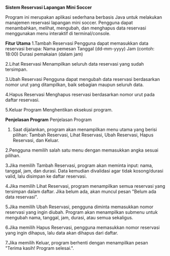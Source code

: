 **Sistem Reservasi Lapangan Mini Soccer**

Program ini merupakan aplikasi sederhana berbasis Java untuk melakukan manajemen reservasi lapangan mini soccer.
Pengguna dapat menambahkan, melihat, mengubah, dan menghapus data reservasi menggunakan menu interaktif di terminal/console.

**Fitur Utama**
1.Tambah Reservasi
Pengguna dapat memasukkan data reservasi berupa:
Nama pemesan
Tanggal (dd-mm-yyyy)
Jam (contoh: 18:00)
Durasi pemakaian (dalam jam)

2.Lihat Reservasi
Menampilkan seluruh data reservasi yang sudah tersimpan.

3.Ubah Reservasi
Pengguna dapat mengubah data reservasi berdasarkan nomor urut yang ditampilkan, baik sebagian maupun seluruh data.

4.Hapus Reservasi
Menghapus reservasi berdasarkan nomor urut pada daftar reservasi.

5.Keluar Program
Menghentikan eksekusi program.



**Penjelasan Program**
Penjelasan Program

1. Saat dijalankan, program akan menampilkan menu utama yang berisi pilihan: Tambah Reservasi, Lihat Reservasi, Ubah Reservasi, Hapus Reservasi, dan Keluar.

2.Pengguna memilih salah satu menu dengan memasukkan angka sesuai pilihan.

3.Jika memilih Tambah Reservasi, program akan meminta input: nama, tanggal, jam, dan durasi. Data kemudian divalidasi agar tidak kosong/durasi valid, lalu disimpan ke daftar reservasi.

4.Jika memilih Lihat Reservasi, program menampilkan semua reservasi yang tersimpan dalam daftar. Jika belum ada, akan muncul pesan "Belum ada data reservasi".

5.Jika memilih Ubah Reservasi, pengguna diminta memasukkan nomor reservasi yang ingin diubah. Program akan menampilkan submenu untuk mengubah nama, tanggal, jam, durasi, atau semua sekaligus.

6.Jika memilih Hapus Reservasi, pengguna memasukkan nomor reservasi yang ingin dihapus, lalu data akan dihapus dari daftar.

7.Jika memilih Keluar, program berhenti dengan menampilkan pesan "Terima kasih! Program selesai.".

